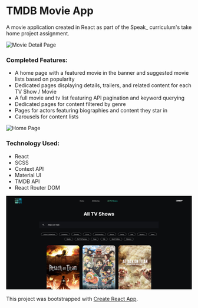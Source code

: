 # TMDB Movie App
A movie application created in React as part of the Speak_ curriculum's take home project assignment.

![Movie Detail Page](https://github.com/Jpreet927/Speak_-Take-Home-Project/blob/main/src/assets/ReadmeImages/DetailsPage.png)

### Completed Features:
 - A home page with a featured movie in the banner and suggested movie lists based on popularity
 - Dedicated pages displaying details, trailers, and related content for each TV Show / Movie
 - A full movie and tv list featuring API pagination and keyword querying
 - Dedicated pages for content filtered by genre
 - Pages for actors featuring biographies and content they star in
 - Carousels for content lists

![Home Page](https://github.com/Jpreet927/Speak_-Take-Home-Project/blob/main/src/assets/ReadmeImages/HomePage.png)

### Technology Used:
 - React
 - SCSS
 - Context API
 - Material UI
 - TMDB API
 - React Router DOM

![Movies Page](https://github.com/Jpreet927/Entertainment-Hub/blob/main/src/assets/ReadmeImages/SearchPage.png)

This project was bootstrapped with [Create React App](https://github.com/facebook/create-react-app).
